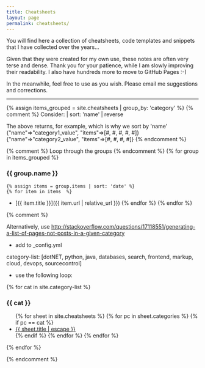 ```yaml
---
title: Cheatsheets
layout: page
permalink: cheatsheets/
---
```


You will find here a collection of cheatsheets, code templates and snippets that I have collected over the years...

Given that they were created for my own use, these notes are often very terse and dense. Thank you for your patience, while I am slowly improving their readability. I also have hundreds more to move to GitHub Pages :-) 

In the meanwhile, feel free to use as you wish. Please email me suggestions and corrections. 

-------------------------------------------
{% assign items_grouped = site.cheatsheets | group_by: 'category'  %}
{% comment %} 
  Consider: | sort: 'name' | reverse

  The above returns, for example, which is why we sort by 'name'
  {"name"=>"category1_value", "items"=>[#, #, #, #, #]}{"name"=>"category2_value", "items"=>[#, #, #, #]}
{% endcomment %}

{% comment %} Loop through the groups {% endcomment %}
{% for group in items_grouped %}
### {{ group.name }}
    {% assign items = group.items | sort: 'date' %}
    {% for item in items  %}
- [{{ item.title }}]({{ item.url | relative_url }})
    {% endfor %}
{% endfor %}   

{% comment %} 

Alternatively, use http://stackoverflow.com/questions/17118551/generating-a-list-of-pages-not-posts-in-a-given-category

- add to _config.yml

category-list: [dotNET, python, java, databases, search, frontend, markup, cloud, devops, sourcecontrol]

- use the following loop:

{% for cat in site.category-list %}
### {{ cat }}
<ul > <!-- class="post-list" -->
  {% for sheet in site.cheatsheets %}
      {% for pc in sheet.categories %}
        {% if pc == cat %}
          <li>
              <a href="{{ sheet.url | relative_url }}">{{ sheet.title | escape }}</a> <!-- class="post-link" -->
          </li>
        {% endif %}   <!-- cat-match-p -->
      {% endfor %}  <!-- page-category -->
  {% endfor %}  <!-- sheet -->
</ul>
{% endfor %}  <!-- cat -->

{% endcomment %}